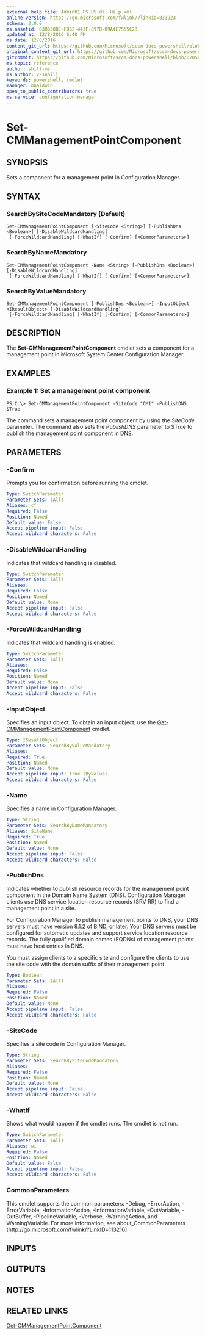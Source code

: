 ```yaml
---
external help file: AdminUI.PS.HS.dll-Help.xml
online version: https://go.microsoft.com/fwlink/?linkid=833923
schema: 2.0.0
ms.assetid: 03B638BE-FB62-443F-897D-09A4E7555C23
updated_at: 12/8/2016 6:40 PM
ms.date: 12/8/2016
content_git_url: https://github.com/Microsoft/sccm-docs-powershell/blob/live/sccm-cmdlets/ConfigurationManager/vlatest/Set-CMManagementPointComponent.md
original_content_git_url: https://github.com/Microsoft/sccm-docs-powershell/blob/live/sccm-cmdlets/ConfigurationManager/vlatest/Set-CMManagementPointComponent.md
gitcommit: https://github.com/Microsoft/sccm-docs-powershell/blob/0205e569abecf1b4e1b2b342947b87a3691b29a5/sccm-cmdlets/ConfigurationManager/vlatest/Set-CMManagementPointComponent.md
ms.topic: reference
author: shill-ms
ms.author: v-suhill
keywords: powershell, cmdlet
manager: mbaldwin
open_to_public_contributors: true
ms.service: configuration-manager
---
```


# Set-CMManagementPointComponent

## SYNOPSIS
Sets a component for a management point in Configuration Manager.

## SYNTAX

### SearchBySiteCodeMandatory (Default)
```
Set-CMManagementPointComponent [-SiteCode <String>] [-PublishDns <Boolean>] [-DisableWildcardHandling]
 [-ForceWildcardHandling] [-WhatIf] [-Confirm] [<CommonParameters>]
```

### SearchByNameMandatory
```
Set-CMManagementPointComponent -Name <String> [-PublishDns <Boolean>] [-DisableWildcardHandling]
 [-ForceWildcardHandling] [-WhatIf] [-Confirm] [<CommonParameters>]
```

### SearchByValueMandatory
```
Set-CMManagementPointComponent [-PublishDns <Boolean>] -InputObject <IResultObject> [-DisableWildcardHandling]
 [-ForceWildcardHandling] [-WhatIf] [-Confirm] [<CommonParameters>]
```

## DESCRIPTION
The **Set-CMManagementPointComponent** cmdlet sets a component for a management point in Microsoft System Center Configuration Manager.

## EXAMPLES

### Example 1: Set a management point component
```
PS C:\> Set-CMManagementPointComponent -SiteCode "CM1" -PublishDNS $True
```

The command sets a management point component by using the *SiteCode* parameter.
The command also sets the *PublishDNS* parameter to $True to publish the management point component in DNS.

## PARAMETERS

### -Confirm
Prompts you for confirmation before running the cmdlet.

```yaml
Type: SwitchParameter
Parameter Sets: (All)
Aliases: cf
Required: False
Position: Named
Default value: False
Accept pipeline input: False
Accept wildcard characters: False
```

### -DisableWildcardHandling
Indicates that wildcard handling is disabled.

```yaml
Type: SwitchParameter
Parameter Sets: (All)
Aliases: 
Required: False
Position: Named
Default value: None
Accept pipeline input: False
Accept wildcard characters: False
```

### -ForceWildcardHandling
Indicates that wildcard handling is enabled.

```yaml
Type: SwitchParameter
Parameter Sets: (All)
Aliases: 
Required: False
Position: Named
Default value: None
Accept pipeline input: False
Accept wildcard characters: False
```

### -InputObject
Specifies an input object.
To obtain an input object, use the [Get-CMManagementPointComponent](./Get-CMManagementPointComponent.md) cmdlet.

```yaml
Type: IResultObject
Parameter Sets: SearchByValueMandatory
Aliases: 
Required: True
Position: Named
Default value: None
Accept pipeline input: True (ByValue)
Accept wildcard characters: False
```

### -Name
Specifies a name in Configuration Manager.

```yaml
Type: String
Parameter Sets: SearchByNameMandatory
Aliases: SiteName
Required: True
Position: Named
Default value: None
Accept pipeline input: False
Accept wildcard characters: False
```

### -PublishDns
Indicates whether to publish  resource records for the management point component in the Domain Name System (DNS).
Configuration Manager clients use DNS service location resource records (SRV RR) to find a management point in a site.

For Configuration Manager to publish management points to DNS, your DNS servers must have version 8.1.2 of BIND, or later.
Your DNS servers must be configured for automatic updates and support service location resource records.
The fully qualified domain names (FQDNs) of management points must have host entries in DNS.

You must assign clients to a specific site and configure the clients to use the site code with the domain suffix of their management point.

```yaml
Type: Boolean
Parameter Sets: (All)
Aliases: 
Required: False
Position: Named
Default value: None
Accept pipeline input: False
Accept wildcard characters: False
```

### -SiteCode
Specifies a site code in Configuration Manager.

```yaml
Type: String
Parameter Sets: SearchBySiteCodeMandatory
Aliases: 
Required: False
Position: Named
Default value: None
Accept pipeline input: False
Accept wildcard characters: False
```

### -WhatIf
Shows what would happen if the cmdlet runs.
The cmdlet is not run.

```yaml
Type: SwitchParameter
Parameter Sets: (All)
Aliases: wi
Required: False
Position: Named
Default value: False
Accept pipeline input: False
Accept wildcard characters: False
```

### CommonParameters
This cmdlet supports the common parameters: -Debug, -ErrorAction, -ErrorVariable, -InformationAction, -InformationVariable, -OutVariable, -OutBuffer, -PipelineVariable, -Verbose, -WarningAction, and -WarningVariable. For more information, see about_CommonParameters (http://go.microsoft.com/fwlink/?LinkID=113216).

## INPUTS

## OUTPUTS

## NOTES

## RELATED LINKS

[Get-CMManagementPointComponent](xref:ConfigurationManager/vlatest/Get-CMManagementPointComponent.md)
